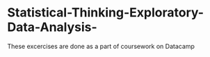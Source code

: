 # Statistical-Thinking-Exploratory-Data-Analysis-
These excercises are done as a part of coursework on Datacamp
